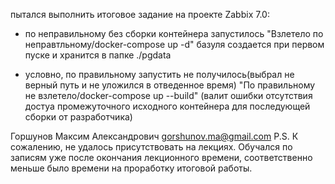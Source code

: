 пытался выполнить итоговое задание на проекте Zabbix 7.0:
- по неправильному без сборки контейнера запустилось "Взлетело по неправтльному/docker-compose up -d"
    базуля создается при первом пуске и хранится в папке ./pgdata

- условно, по правильному запустить не получилось(выбрал не верный путь и не уложился в отведенное время) "По правильному не взлетело/docker-compose up --build" (валит ошибки отсутствия достуа промежуточного исходного контейнера для последующей сборки от разработчика)

Горшунов Максим Александрович
gorshunov.ma@gmail.com
P.S.
К сожалению, не удалось присутствовать на лекциях. Обучался по записям уже после окончания лекционного времени, соответственно меньше было времени на проработку итоговой работы.
